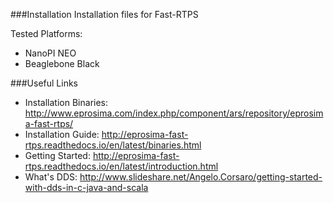 ###Installation
Installation files for Fast-RTPS

Tested Platforms:
- NanoPI NEO
- Beaglebone Black

###Useful Links
- Installation Binaries: http://www.eprosima.com/index.php/component/ars/repository/eprosima-fast-rtps/
- Installation Guide: http://eprosima-fast-rtps.readthedocs.io/en/latest/binaries.html
- Getting Started: http://eprosima-fast-rtps.readthedocs.io/en/latest/introduction.html
- What's DDS: http://www.slideshare.net/Angelo.Corsaro/getting-started-with-dds-in-c-java-and-scala
